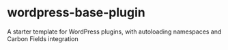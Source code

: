 # wordpress-base-plugin
A starter template for WordPress plugins, with autoloading namespaces and Carbon Fields integration
